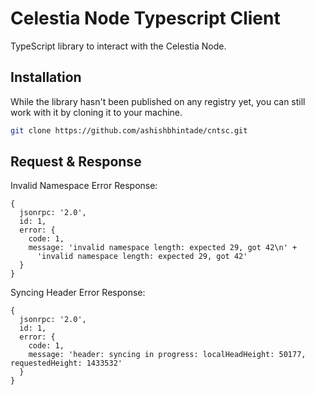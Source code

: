 # Celestia Node Typescript Client

TypeScript library to interact with the Celestia Node.

## Installation

While the library hasn't been published on any registry yet, you can still work with it by cloning it to your machine.

```bash
git clone https://github.com/ashishbhintade/cntsc.git
```

## Request & Response

Invalid Namespace Error Response:
```
{
  jsonrpc: '2.0',
  id: 1,
  error: {
    code: 1,
    message: 'invalid namespace length: expected 29, got 42\n' +
      'invalid namespace length: expected 29, got 42'
  }
}
```

Syncing Header Error Response:
```
{
  jsonrpc: '2.0',
  id: 1,
  error: {
    code: 1,
    message: 'header: syncing in progress: localHeadHeight: 50177, requestedHeight: 1433532'
  }
}
```
